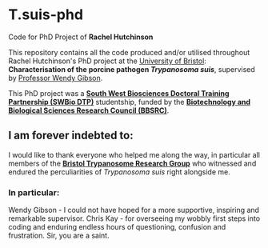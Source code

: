 # T.suis-phd
Code for PhD Project of **Rachel Hutchinson**

This repository contains all the code produced and/or utilised throughout Rachel Hutchinson's PhD project at the [University of Bristol](https://www.bristol.ac.uk/): **Characterisation of the porcine pathogen *Trypanosoma suis***, supervised by [Professor Wendy Gibson](http://www.bristol.ac.uk/biology/people/person/LvUTQsj6YL3rfcu9jvu23JADF98Dsa).

This PhD project was a [**South West Biosciences Doctoral Training Partnership (SWBio DTP)**](https://www.swbio.ac.uk/) studentship, funded by the [**Biotechnology and Biological Sciences Research Council (BBSRC)**](https://bbsrc.ukri.org/).

## I am forever indebted to:
I would like to thank everyone who helped me along the way, in particular all members of the [**Bristol Trypanosome Research Group**](http://www.bristol.ac.uk/biology/research/plant/parasitology/) who witnessed and endured the perculiarities of *Trypanosoma suis* right alongside me.

### In particular: 
Wendy Gibson - I could not have hoped for a more supportive, inspiring and remarkable supervisor. 
Chris Kay - for overseeing my wobbly first steps into coding and enduring endless hours of questioning, confusion and frustration. Sir, you are a saint.

